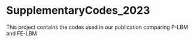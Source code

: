 # SupplementaryCodes_2023
This project contains the codes used in our publication comparing P-LBM and FE-LBM
